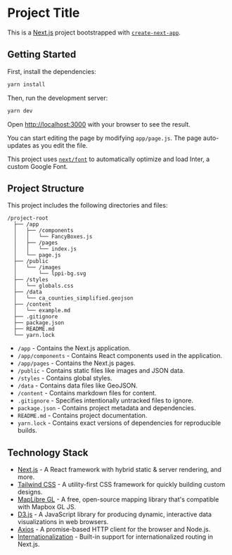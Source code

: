 # Project Title

This is a [Next.js](https://nextjs.org/) project bootstrapped with [`create-next-app`](https://github.com/vercel/next.js/tree/canary/packages/create-next-app).

## Getting Started

First, install the dependencies:

```bash
yarn install
```

Then, run the development server:

```bash
yarn dev
```

Open [http://localhost:3000](http://localhost:3000) with your browser to see the result.

You can start editing the page by modifying `app/page.js`. The page auto-updates as you edit the file.

This project uses [`next/font`](https://nextjs.org/docs/basic-features/font-optimization) to automatically optimize and load Inter, a custom Google Font.

## Project Structure

This project includes the following directories and files:

```plaintext
/project-root
  ├── /app
  │   ├── /components
  │   │   └── FancyBoxes.js
  │   ├── /pages
  │   │   └── index.js
  │   └── page.js
  ├── /public
  │   └── /images
  │       └── lppi-bg.svg
  ├── /styles
  │   └── globals.css
  ├── /data
  │   └── ca_counties_simplified.geojson
  ├── /content
  │   └── example.md
  ├── .gitignore
  ├── package.json
  ├── README.md
  └── yarn.lock
  ```

- `/app` - Contains the Next.js application.
- `/app/components` - Contains React components used in the application.
- `/app/pages` - Contains the Next.js pages.
- `/public` - Contains static files like images and JSON data.
- `/styles` - Contains global styles.
- `/data` - Contains data files like GeoJSON.
- `/content` - Contains markdown files for content.
- `.gitignore` - Specifies intentionally untracked files to ignore.
- `package.json` - Contains project metadata and dependencies.
- `README.md` - Contains project documentation.
- `yarn.lock` - Contains exact versions of dependencies for reproducible builds.

## Technology Stack

- [Next.js](https://nextjs.org/) - A React framework with hybrid static & server rendering, and more.
- [Tailwind CSS](https://tailwindcss.com/) - A utility-first CSS framework for quickly building custom designs.
- [MapLibre GL](https://maplibre.org/) - A free, open-source mapping library that's compatible with Mapbox GL JS.
- [D3.js](https://d3js.org/) - A JavaScript library for producing dynamic, interactive data visualizations in web browsers.
- [Axios](https://axios-http.com/) - A promise-based HTTP client for the browser and Node.js.
- [Internationalization](https://nextjs.org/docs/advanced-features/i18n-routing) - Built-in support for internationalized routing in Next.js.

